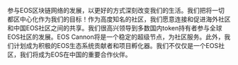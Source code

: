 参与EOS区块链网络的发展，以更好的方式深刻改变我们的生活。我们把将一切都区中心化作为我们的目标！作为高度知名的社区，我们愿意连接和促进海外社区和中国EOS社区之间的共享。我们很高兴领导到多数国内token持有者参与全球EOS社区的发展。EOS Cannon将是一个稳定的超级节点，为社区服务。此外，我们计划成为积极的EOS生态系统贡献者和项目孵化器。我们不仅仅是一个EOS社区，我们将成为EOS在中国的重要合作伙伴。